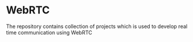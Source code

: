 # WebRTC
The repository contains collection of projects which is used to develop real time communication using WebRTC
